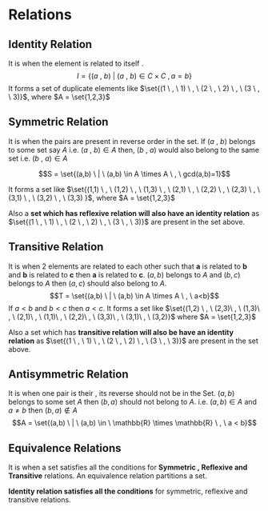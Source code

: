 # Relations
## Identity Relation 
It is when the element is related to itself .
$$I = \{(a \ , \ b) \ | \ (a \ , \ b) \in  C \times C \ , a = b \}$$
It forms a set of duplicate elements like $\set{(1 \ , \ 1) \ , \ (2 \ , \ 2) \ , \ (3 \ , \ 3)}$,
where $A = \set{1,2,3}$


## Symmetric Relation
It is when the pairs are present in reverse order in the set.
If $(a \ , \ b)$ belongs to some set say $A$ i.e. $(a \ , \ b) \in A$ then,
$(b \ , \ a)$ would also belong to the same set i.e. $(b \ , \ a) \in A$

$$S = \set{(a,b) \ | \ (a,b) \in A \times A \ , \ gcd(a,b)=1}$$

It forms a set like $\set{(1,1) \ , \ (1,2) \ , \ (1,3) \ , \ (2,1) \ , \ (2,2) \ , \ (2,3) \ , \ (3,1) \ , \ (3,2) \ , \ (3,3) }$,
where $A = \set{1,2,3}$

Also a **set which has reflexive relation will also have an identity relation** as $\set{(1 \ , \ 1) \ , \ (2 \ , \ 2) \ , \ (3 \ , \ 3)}$ are present in the set above.


## Transitive Relation
It is when 2 elements are related to each other such that **a** is related to **b** and **b** is related to **c** then **a** is related to **c**.
$(a,b)$ belongs to $A$ and $(b,c)$ belongs to $A$ then $(a,c)$ should also belong to $A$.
$$T = \set{(a,b) \ | \ (a,b) \in A \times A \ , \ a<b}$$
If $a < b$ and $b < c$ then $a<c$.
It forms a set like $\set{(1,2) \ , \ (2,3)\ , \ (1,3)\ , \ (2,1)\ , \ (1,1)\ , \ (2,2)\ , \ (3,3)\ , \ (3,1)\ , \ (3,2)}$
where $A = \set{1,2,3}$ 

Also a set which has **transitive relation will also be have an identity relation** as $\set{(1 \ , \ 1) \ , \ (2 \ , \ 2) \ , \ (3 \ , \ 3)}$ are present in the set above.


## Antisymmetric Relation
It is when one pair is their , its reverse should not be in the Set.
$(a,b)$ belongs to some set $A$ then $(b,a)$ should not belong to $A$.
i.e. $(a,b) \in A$ and $a \neq b$ then $(b,a) \notin A$
$$A = \set{(a,b) \  | \ (a,b) \in \ \mathbb{R} \times \mathbb{R} \ , \ a < b}$$


## Equivalence Relations
It is when a set satisfies all the conditions for **Symmetric , Reflexive and Transitive** relations.
An equivalence relation partitions a set.

**Identity relation satisfies all the conditions** for symmetric, reflexive and transitive relations.